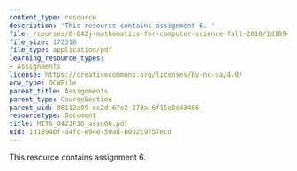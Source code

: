 ```yaml
---
content_type: resource
description: 'This resource contains assignment 6. '
file: /courses/6-042j-mathematics-for-computer-science-fall-2010/1d18940fa4fce94e50adb0b2c9757ecd_MIT6_042JF10_assn06.pdf
file_size: 172318
file_type: application/pdf
learning_resource_types:
- Assignments
license: https://creativecommons.org/licenses/by-nc-sa/4.0/
ocw_type: OCWFile
parent_title: Assignments
parent_type: CourseSection
parent_uid: 08112a09-cc2d-67e2-273a-6f15e8d43486
resourcetype: Document
title: MIT6_042JF10_assn06.pdf
uid: 1d18940f-a4fc-e94e-50ad-b0b2c9757ecd
---
```

This resource contains assignment 6. 